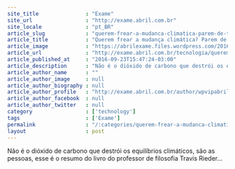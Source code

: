 ```yaml
---
site_title               : "Exame"
site_url                 : "http://exame.abril.com.br"
site_locale              : "pt_BR"
article_slug             : "querem-frear-a-mudanca-climatica-parem-de-ter-filhos"
article_title            : "Querem frear a mudança climática? Parem de ter filhos"
article_image            : "https://abrilexame.files.wordpress.com/2016/09/size_960_16_9_bebes-gemeos4.jpg?quality=70&strip=all&w=960"
article_url              : "http://exame.abril.com.br/tecnologia/querem-frear-a-mudanca-climatica-parem-de-ter-filhos/"
article_published_at     : "2016-09-23T15:47:24-03:00"
article_description      : "Não é o dióxido de carbono que destrói os equilíbrios climáticos, são as pessoas, esse é o resumo do livro do professor de filosofia Travis Rieder..."
article_author_name      : ""
article_author_image     : null
article_author_biography : null
article_author_profile   : "http://exame.abril.com.br/author/wpvipabril/"
article_author_facebook  : null
article_author_twitter   : null
category                 : ['technology']
tags                     : ['Exame']
permalink                : "/:categories/querem-frear-a-mudanca-climatica-parem-de-ter-filhos/"
layout                   : post
---
```


Não é o dióxido de carbono que destrói os equilíbrios climáticos, são as pessoas, esse é o resumo do livro do professor de filosofia Travis Rieder...
